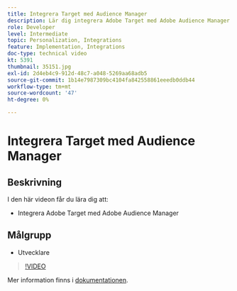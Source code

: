 ```yaml
---
title: Integrera Target med Audience Manager
description: Lär dig integrera Adobe Target med Adobe Audience Manager.
role: Developer
level: Intermediate
topic: Personalization, Integrations
feature: Implementation, Integrations
doc-type: technical video
kt: 5391
thumbnail: 35151.jpg
exl-id: 2d4eb4c9-912d-48c7-a048-5269aa68adb5
source-git-commit: 1b14e7987309bc4104fa842558861eeedb0ddb44
workflow-type: tm+mt
source-wordcount: '47'
ht-degree: 0%

---
```


# Integrera Target med Audience Manager

## Beskrivning

I den här videon får du lära dig att:

* Integrera Adobe Target med Adobe Audience Manager

## Målgrupp

* Utvecklare

>[!VIDEO](https://video.tv.adobe.com/v/35151/?quality=12)

Mer information finns i [dokumentationen](https://experienceleague.adobe.com/docs/audience-manager/user-guide/implementation-integration-guides/integration-other-solutions/aam-target-integration.html?lang=en).
